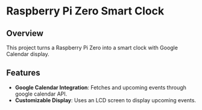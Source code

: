 # Raspberry Pi Zero Smart Clock

## Overview
This project turns a Raspberry Pi Zero into a smart clock with Google Calendar display. 

## Features
- **Google Calendar Integration**: Fetches and upcoming events through google calendar API.
- **Customizable Display**: Uses an LCD screen to display upcoming events.
